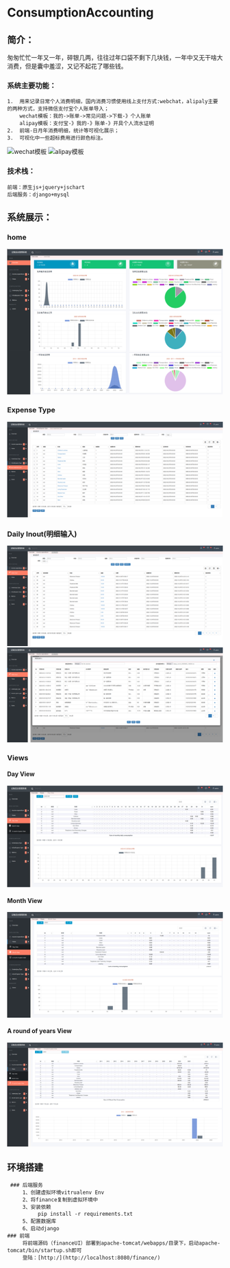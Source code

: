# ConsumptionAccounting
## 简介：
  匆匆忙忙一年又一年，碎银几两，往往过年口袋不剩下几块钱，一年中又无干啥大消费，但是囊中羞涩，又记不起花了哪些钱。
  ### 系统主要功能：
    1.  用来记录日常个人消费明细，国内消费习惯使用线上支付方式:webchat，alipaly主要的两种方式，支持微信支付宝个人账单导入；
        wechat模板：我的->账单->常见问题->下载-》个人账单
        alipay模板：支付宝-》我的-》账单-》开具个人流水证明
    2.  前端-日月年消费明细，统计等可视化展示；
    3.  可视化中一些超标费用进行颜色标注。
![wechat模板](https://github.com/singebogo/ConsumptionAccounting/blob/master/imgs/wechat.jpg) 
![alipay模板](https://github.com/singebogo/ConsumptionAccounting/blob/master/imgs/alipay.jpg) 

  ### 技术栈：
    前端：原生js+jquery+jschart
    后端服务：django+mysql
    
 ## 系统展示：
### home
![home](https://github.com/singebogo/ConsumptionAccounting/blob/master/imgs/home.jpg) 
### Expense Type
![明细类型输入](https://github.com/singebogo/ConsumptionAccounting/blob/master/imgs/inout%20expenses%20type.png)
### Daily Inout(明细输入)
![明细输入](https://github.com/singebogo/ConsumptionAccounting/blob/master/imgs/Daily%20Inout.png)
![wechat/alipay导入](https://github.com/singebogo/ConsumptionAccounting/blob/master/imgs/import.png)
### Views
  #### Day View
![日明细](https://github.com/singebogo/ConsumptionAccounting/blob/master/imgs/day%20view.png)
  #### Month View
![月明细](https://github.com/singebogo/ConsumptionAccounting/blob/master/imgs/month%20view.png)
  #### A round of years View 
![十二年明细](https://github.com/singebogo/ConsumptionAccounting/blob/master/imgs/A%20round%20of%20years%20View%20.png)              
  ## 环境搭建
     ### 后端服务
         1、创建虚拟环境vitrualenv Env
         2、将finance复制到虚拟环境中
         3、安装依赖
              pip install -r requirements.txt
         5、配置数据库
         6、启动django
    ### 前端
         将前端源码（financeUI）部署到apache-tomcat/webapps/目录下，启动apache-tomcat/bin/startup.sh即可
         登陆：[http:/](http://localhost:8080/finance/)
